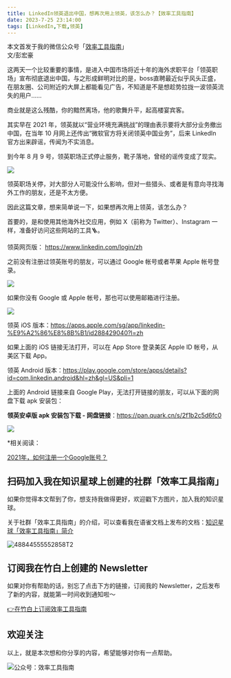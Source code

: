 ```yaml
---
title: LinkedIn领英退出中国，想再次用上领英，该怎么办？【效率工具指南】  
date: 2023-7-25 23:14:00               
tags: [LinkedIn,下载,领英]                                                                               
---
```

本文首发于我的微信公众号「[效率工具指南](https://mp.weixin.qq.com/s/om6yyYrSJoDVLhkw34X1aw)」       
文/彭宏豪   


这两天一个比较重要的事情，是进入中国市场将近十年的海外求职平台「领英职场」宣布彻底退出中国，与之形成鲜明对比的是，boss直聘最近似乎风头正盛，在朋友圈、公司附近的大屏上都能看见广告，不知道是不是想趁势拉拢一波领英流失的用户……    

商业就是这么残酷，你的黯然离场，他的歌舞升平，起高楼宴宾客。   

其实早在 2021 年，领英就以“营业环境充满挑战”的理由表示要将大部分业务撤出中国，在当年 10 月网上还传出“微软官方将关闭领英中国业务”，后来 LinkedIn 官方出来辟谣，传闻为不实消息。   

到今年 8 月 9 号，领英职场正式停止服务，靴子落地，曾经的谣传变成了现实。     

![](https://img.penghh.fun/2023/08/11/16917667934186.jpg)

领英职场关停，对大部分人可能没什么影响，但对一些猎头、或者是有意向寻找海外工作的朋友，还是不太方便。   

因此这篇文章，想来简单说一下，如果想再次用上领英，该怎么办？   

首要的，是和使用其他海外社交应用，例如 X（前称为 Twitter）、Instagram 一样，准备好访问这些网站的工具🪜。   

领英网页版：
https://www.linkedin.com/login/zh

之前没有注册过领英账号的朋友，可以通过 Google 帐号或者苹果 Apple 帐号登录。    

![](https://img.penghh.fun/2023/08/11/16917676849258.jpg)

如果你没有 Google 或 Apple 帐号，那也可以使用邮箱进行注册。    

![](https://img.penghh.fun/2023/08/11/16917677800373.jpg)


领英 iOS 版本：https://apps.apple.com/sg/app/linkedin-%E9%A2%86%E8%8B%B1/id288429040?l=zh    

如果上面的 iOS 链接无法打开，可以在 App Store 登录美区 Apple ID 帐号，从美区下载 App。     
   

领英 Android 版本：https://play.google.com/store/apps/details?id=com.linkedin.android&hl=zh&gl=US&pli=1    

上面的 Android 链接来自 Google Play，无法打开链接的朋友，可以从下面的网盘下载 apk 安装包：  

**领英安卓版 apk 安装包下载 - 网盘链接**：https://pan.quark.cn/s/2f1b2c5d6fc0 

![](https://img.penghh.fun/2023/08/11/16917678743076.jpg)

*相关阅读：  

[2021年，如何注册一个Google账号？](https://mp.weixin.qq.com/s?__biz=MzAxMjY0NTY5OA==&mid=2649912873&idx=1&sn=7a11acaec4173d7a9501359b4aa5d524&chksm=83a87204b4dffb12a3b1e058dbddbba43e293dcef288db6391927660bac6aca610c62f21e9f8&token=2068482465&lang=zh_CN#rd)


## 扫码加入我在知识星球上创建的社群「效率工具指南」  

如果你觉得本文帮到了你，想支持我做得更好，欢迎戳下方图片，加入我的知识星球。     

关于社群「效率工具指南」的介绍，可以查看我在语雀文档上发布的文档：[知识星球「效率工具指南」简介](https://www.yuque.com/penghonghao/af0aai/glwrg2dl0dqlegi6?singleDoc#)    

![48844555552858T2](https://img.penghh.fun/2023/03/25/48844555552858t2.JPG)   

## 订阅我在竹白上创建的 Newsletter   

如果对你有帮助的话，别忘了点击下方的链接，订阅我的 Newsletter，之后发布了新的内容，就能第一时间收到通知啦～  

[👉在竹白上订阅效率工具指南](https://penghh.zhubai.love/)         

## 欢迎关注     

以上，就是本次想和你分享的内容，希望能够对你有一点帮助。     

![公众号：效率工具指南](https://img.penghh.fun/2021/05/28/gong-zhong-hao-wei-bu-er-wei-ma-dailogo.png)   


